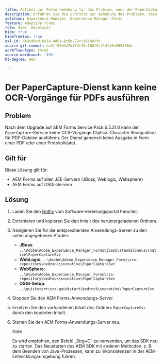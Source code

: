 ```yaml
---
title: Artikel zur Fehlerbehebung für das Problem, wenn der PaperCapture-Dienst OCR-Vorgänge (Optical Character Recognition) für PDFs nicht ausführt.
description: Erfahren Sie die Schritte zur Behebung des Problems, dass der PaperCapture-Dienst OCR-Vorgänge (Optical Character Recognition) für PDFs nicht ausführt.
solution: Experience Manager, Experience Manager Forms
feature: Adaptive Forms
role: User, Developer
hide: true
hidefromtoc: true
exl-id: de3cd0ad-0b18-4d9a-8c6b-72cc16149cfc
source-git-commit: bc91f56d447d1f2c26c160f5c414fd0e6054f84c
workflow-type: tm+mt
source-wordcount: '195'
ht-degree: 90%

---
```


# Der PaperCapture-Dienst kann keine OCR-Vorgänge für PDFs ausführen

## Problem

Nach dem Upgrade auf AEM Forms Service Pack 6.5.21.0 kann der `PaperCapture`-Service keine OCR-Vorgänge (Optical Character Recognition) für PDF-Dateien ausführen. Der Dienst generiert keine Ausgabe in Form einer PDF oder einer Protokolldatei. 

## Gilt für

Diese Lösung gilt für:
* AEM Forms auf allen JEE-Servern (JBoss, Weblogic, Websphere)
* AEM Forms auf OSGi-Servern

## Lösung

1. Laden Sie den [Hotfix](https://nam04.safelinks.protection.outlook.com/?url=https%3A%2F%2Fexperience.adobe.com%2F%23%2Fdownloads%2Fcontent%2Fsoftware-distribution%2Fen%2Faem.html%3Fpackage%3D%2Fcontent%2Fsoftware-distribution%2Fen%2Fdetails.html%2Fcontent%2Fdam%2Faem%2Fpublic%2Fadobe%2Fpackages%2Fcq650%2Fhotfix%2FPaperCaptureSvc.zip&amp;data=05%7C02%7Cruchitas%40adobe.com%7Cf50f80aab6994875271a08dc91f2f137%7Cfa7b1b5a7b34438794aed2c178decee1%7C0%7C0%7C638545719814675925%7CUnknown%7CTWFpbGZsb3d8eyJWIjoiMC4wLjAwMDAiLCJQIjoiV2luMzIiLCJBTiI6Ik1haWwiLCJXVCI6Mn0%3D%7C0%7C%7C%7C&amp;sdata=9pTrMfiMD%2B5kQezxsZwTdOmaaktxURR99d7f6wHr%2FWQ%3D&amp;reserved=0) vom Software-Verteilungsportal herunter.
1. Extrahieren und kopieren Sie den Inhalt des heruntergeladenen Ordners.
1. Navigieren Sie für die entsprechenden Anwendungs-Server zu den unten angegebenen Pfaden:
   * **JBoss**:
     `..\Adobe\Adobe_Experience_Manager_Forms\jboss\standalone\svcnative\PaperCaptureSvc`
   * **WebLogic**:
     `..\Adobe\Adobe_Experience_Manager_Forms\crx-repository\bedrock\svcnative\PaperCaptureSvc`
   * **WebSphere**:\
     `..\Adobe\Adobe_Experience_Manager_Forms\crx-repository\bedrock\svcnative\PaperCaptureSvc`
   * **OSGi-Setup**:\
     `..\quickstart\crx-quickstart\bedrock\svcnative\PaperCaptureSvc`
1. Stoppen Sie den AEM Forms-Anwendungs-Server.
1. Ersetzen Sie den vorhandenen Inhalt des Ordners `PaperCaptureSvc` durch den kopierten Inhalt.
1. Starten Sie den AEM Forms-Anwendungs-Server neu.

   >[!NOTE]
   >
   > Es wird empfohlen, den Befehl „Strg+C“ zu verwenden, um das SDK neu zu starten. Das Neustarten des AEM SDK mit anderen Methoden, z. B. dem Beenden von Java-Prozessen, kann zu Inkonsistenzen in der AEM-Entwicklungsumgebung führen.
